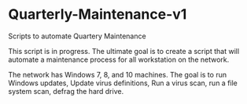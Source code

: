 # Quarterly-Maintenance-v1
Scripts to automate Quartery Maintenance

This script is in progress. The ultimate goal is to create a script that will automate a maintenance process for all workstation on the network.

The network has Windows 7, 8, and 10 machines. The goal is to run Windows updates, Update virus definitions, Run a virus scan, run a file system scan, defrag the hard drive.
